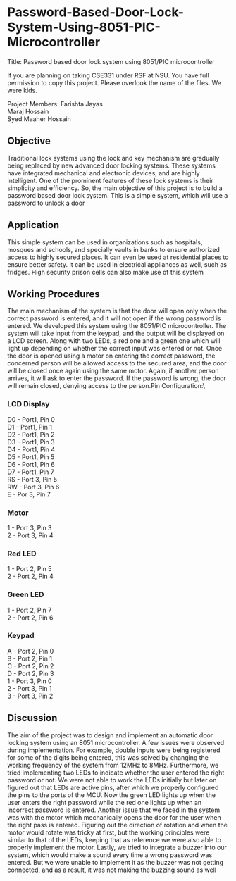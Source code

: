 # Password-Based-Door-Lock-System-Using-8051-PIC-Microcontroller

Title: Password based door lock system using 8051/PIC microcontroller

If you are planning on taking CSE331 under RSF at NSU. You have full permission to copy this project.
Please overlook the name of the files. We were kids. 

Project Members:
Farishta Jayas\
Maraj Hossain\
Syed Maaher Hossain

## Objective

Traditional lock systems using the lock and key mechanism are gradually being replaced by new
advanced door locking systems. These systems have integrated mechanical and electronic
devices, and are highly intelligent. One of the prominent features of these lock systems is their
simplicity and efficiency. So, the main objective of this project is to build a password based door
lock system. This is a simple system, which will use a password to unlock a door

## Application

This simple system can be used in organizations such as hospitals, mosques and schools, and
specially vaults in banks to ensure authorized access to highly secured places. It can even be
used at residential places to ensure better safety. It can be used in electrical appliances as well,
such as fridges. High security prison cells can also make use of this system

## Working Procedures

The main mechanism of the system is that the door will open only when the correct password is
entered, and it will not open if the wrong password is entered. We developed this system using
the 8051/PIC microcontroller. The system will take input from the keypad, and the output will be
displayed on a LCD screen. Along with two LEDs, a red one and a green one which will light up
depending on whether the correct input was entered or not.
Once the door is opened using a motor on entering the correct password, the concerned person
will be allowed access to the secured area, and the door will be closed once again using the same
motor. Again, if another person arrives, it will ask to enter the password. If the password is
wrong, the door will remain closed, denying access to the person.Pin Configuration:\
### LCD Display
D0 - Port1, Pin 0\
D1 - Port1, Pin 1\
D2 - Port1, Pin 2\
D3 - Port1, Pin 3\
D4 - Port1, Pin 4\
D5 - Port1, Pin 5\
D6 - Port1, Pin 6\
D7 - Port1, Pin 7\
RS - Port 3, Pin 5\
RW - Port 3, Pin 6\
E - Por 3, Pin 7
### Motor
1 - Port 3, Pin 3\
2 - Port 3, Pin 4
### Red LED
1 - Port 2, Pin 5\
2 - Port 2, Pin 4
### Green LED
1 - Port 2, Pin 7\
2 - Port 2, Pin 6
### Keypad
A - Port 2, Pin 0\
B - Port 2, Pin 1\
C - Port 2, Pin 2\
D - Port 2, Pin 3\
1 - Port 3, Pin 0\
2 - Port 3, Pin 1\
3 - Port 3, Pin 2

## Discussion

The aim of the project was to design and implement an automatic door locking system using an
8051 microcontroller. A few issues were observed during implementation. For example, double
inputs were being registered for some of the digits being entered, this was solved by changing
the working frequency of the system from 12MHz to 8MHz.
Furthermore, we tried implementing two LEDs to indicate whether the user entered the right
password or not. We were not able to work the LEDs initially but later on figured out that LEDs
are active pins, after which we properly configured the pins to the ports of the MCU. Now the
green LED lights up when the user enters the right password while the red one lights up when an
incorrect password is entered.
Another issue that we faced in the system was with the motor which mechanically opens the
door for the user when the right pass is entered. Figuring out the direction of rotation and when
the motor would rotate was tricky at first, but the working principles were similar to that of the
LEDs, keeping that as reference we were also able to properly implement the motor.
Lastly, we tried to integrate a buzzer into our system, which would make a sound every time a
wrong password was entered. But we were unable to implement it as the buzzer was not getting
connected, and as a result, it was not making the buzzing sound as well


